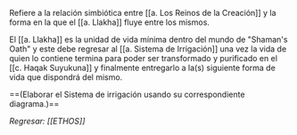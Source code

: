 Refiere a la relación simbiótica entre [[a. Los Reinos de la Creación]] y la forma en la que el [[a. Llakha]] fluye entre los mismos.

El [[a. Llakha]] es la unidad de vida mínima dentro del mundo de "Shaman's Oath" y este debe regresar al [[a. Sistema de Irrigación]] una vez la vida de quien lo contiene termina para poder ser transformado y purificado en el [[c. Haqak Suyukuna]] y finalmente entregarlo a la(s) siguiente forma de vida que dispondrá del mismo.

==(Elaborar el Sistema de irrigación usando su correspondiente diagrama.)==

_Regresar: [[ETHOS]]_
